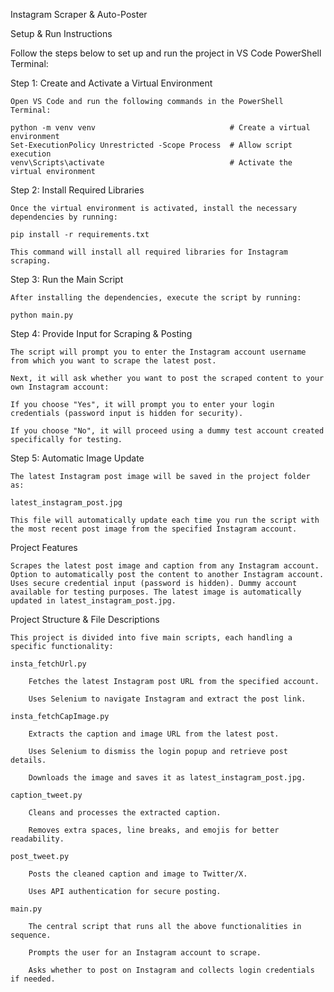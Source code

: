 Instagram Scraper & Auto-Poster

Setup & Run Instructions

Follow the steps below to set up and run the project in VS Code PowerShell Terminal:

Step 1: Create and Activate a Virtual Environment

    Open VS Code and run the following commands in the PowerShell Terminal:

    python -m venv venv                              # Create a virtual environment
    Set-ExecutionPolicy Unrestricted -Scope Process  # Allow script execution
    venv\Scripts\activate                            # Activate the virtual environment

Step 2: Install Required Libraries

    Once the virtual environment is activated, install the necessary dependencies by running:

    pip install -r requirements.txt

    This command will install all required libraries for Instagram scraping.

Step 3: Run the Main Script

    After installing the dependencies, execute the script by running:

    python main.py

Step 4: Provide Input for Scraping & Posting

    The script will prompt you to enter the Instagram account username from which you want to scrape the latest post.

    Next, it will ask whether you want to post the scraped content to your own Instagram account:

    If you choose "Yes", it will prompt you to enter your login credentials (password input is hidden for security).

    If you choose "No", it will proceed using a dummy test account created specifically for testing.

Step 5: Automatic Image Update

    The latest Instagram post image will be saved in the project folder as:

    latest_instagram_post.jpg

    This file will automatically update each time you run the script with the most recent post image from the specified Instagram account.

Project Features

    Scrapes the latest post image and caption from any Instagram account. Option to automatically post the content to another Instagram account. Uses secure credential input (password is hidden). Dummy account available for testing purposes. The latest image is automatically updated in latest_instagram_post.jpg.

Project Structure & File Descriptions

    This project is divided into five main scripts, each handling a specific functionality:

    insta_fetchUrl.py

        Fetches the latest Instagram post URL from the specified account.

        Uses Selenium to navigate Instagram and extract the post link.  

    insta_fetchCapImage.py

        Extracts the caption and image URL from the latest post.

        Uses Selenium to dismiss the login popup and retrieve post details.

        Downloads the image and saves it as latest_instagram_post.jpg.

    caption_tweet.py

        Cleans and processes the extracted caption.

        Removes extra spaces, line breaks, and emojis for better readability.

    post_tweet.py

        Posts the cleaned caption and image to Twitter/X.

        Uses API authentication for secure posting.

    main.py

        The central script that runs all the above functionalities in sequence.

        Prompts the user for an Instagram account to scrape.

        Asks whether to post on Instagram and collects login credentials if needed.


